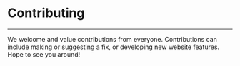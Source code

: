 # Contributing
---
We welcome and value contributions from everyone. Contributions can include making or suggesting a fix, or developing new website features. Hope to see you around!
